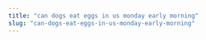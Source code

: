 ```yaml
---
title: "can dogs eat eggs in us monday early morning"
slug: "can-dogs-eat-eggs-in-us-monday-early-morning"
---
```


